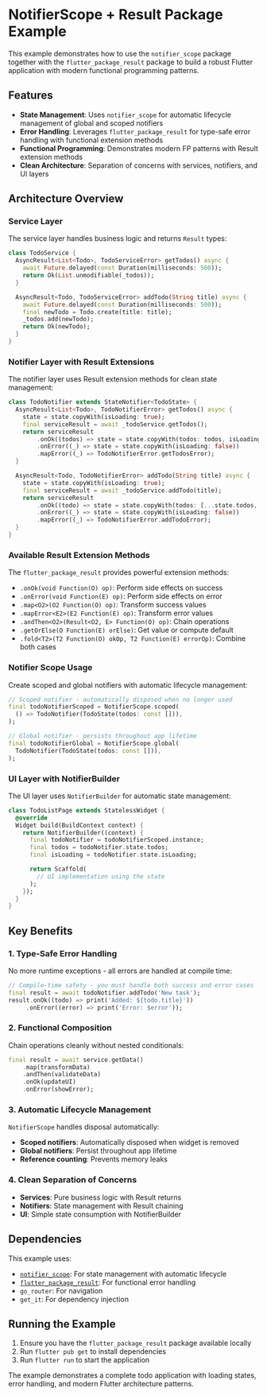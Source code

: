 # NotifierScope + Result Package Example

This example demonstrates how to use the `notifier_scope` package together with the `flutter_package_result` package to build a robust Flutter application with modern functional programming patterns.

## Features

- **State Management**: Uses `notifier_scope` for automatic lifecycle management of global and scoped notifiers
- **Error Handling**: Leverages `flutter_package_result` for type-safe error handling with functional extension methods
- **Functional Programming**: Demonstrates modern FP patterns with Result extension methods
- **Clean Architecture**: Separation of concerns with services, notifiers, and UI layers

## Architecture Overview

### Service Layer

The service layer handles business logic and returns `Result` types:

```dart
class TodoService {
  AsyncResult<List<Todo>, TodoServiceError> getTodos() async {
    await Future.delayed(const Duration(milliseconds: 500));
    return Ok(List.unmodifiable(_todos));
  }

  AsyncResult<Todo, TodoServiceError> addTodo(String title) async {
    await Future.delayed(const Duration(milliseconds: 500));
    final newTodo = Todo.create(title: title);
    _todos.add(newTodo);
    return Ok(newTodo);
  }
}
```

### Notifier Layer with Result Extensions

The notifier layer uses Result extension methods for clean state management:

```dart
class TodoNotifier extends StateNotifier<TodoState> {
  AsyncResult<List<Todo>, TodoNotifierError> getTodos() async {
    state = state.copyWith(isLoading: true);
    final serviceResult = await _todoService.getTodos();
    return serviceResult
        .onOk((todos) => state = state.copyWith(todos: todos, isLoading: false))
        .onError((_) => state = state.copyWith(isLoading: false))
        .mapError((_) => TodoNotifierError.getTodosError);
  }

  AsyncResult<Todo, TodoNotifierError> addTodo(String title) async {
    state = state.copyWith(isLoading: true);
    final serviceResult = await _todoService.addTodo(title);
    return serviceResult
        .onOk((todo) => state = state.copyWith(todos: [...state.todos, todo], isLoading: false))
        .onError((_) => state = state.copyWith(isLoading: false))
        .mapError((_) => TodoNotifierError.addTodoError);
  }
}
```

### Available Result Extension Methods

The `flutter_package_result` provides powerful extension methods:

- `.onOk(void Function(O) op)`: Perform side effects on success
- `.onError(void Function(E) op)`: Perform side effects on error
- `.map<O2>(O2 Function(O) op)`: Transform success values
- `.mapError<E2>(E2 Function(E) op)`: Transform error values
- `.andThen<O2>(Result<O2, E> Function(O) op)`: Chain operations
- `.getOrElse(O Function(E) orElse)`: Get value or compute default
- `.fold<T2>(T2 Function(O) okOp, T2 Function(E) errorOp)`: Combine both cases

### Notifier Scope Usage

Create scoped and global notifiers with automatic lifecycle management:

```dart
// Scoped notifier - automatically disposed when no longer used
final todoNotifierScoped = NotifierScope.scoped(
  () => TodoNotifier(TodoState(todos: const [])),
);

// Global notifier - persists throughout app lifetime
final todoNotifierGlobal = NotifierScope.global(
  TodoNotifier(TodoState(todos: const [])),
);
```

### UI Layer with NotifierBuilder

The UI layer uses `NotifierBuilder` for automatic state management:

```dart
class TodoListPage extends StatelessWidget {
  @override
  Widget build(BuildContext context) {
    return NotifierBuilder((context) {
      final todoNotifier = todoNotifierScoped.instance;
      final todos = todoNotifier.state.todos;
      final isLoading = todoNotifier.state.isLoading;

      return Scaffold(
        // UI implementation using the state
      );
    });
  }
}
```

## Key Benefits

### 1. Type-Safe Error Handling
No more runtime exceptions - all errors are handled at compile time:

```dart
// Compile-time safety - you must handle both success and error cases
final result = await todoNotifier.addTodo('New task');
result.onOk((todo) => print('Added: ${todo.title}'))
     .onError((error) => print('Error: $error'));
```

### 2. Functional Composition
Chain operations cleanly without nested conditionals:

```dart
final result = await service.getData()
    .map(transformData)
    .andThen(validateData)
    .onOk(updateUI)
    .onError(showError);
```

### 3. Automatic Lifecycle Management
`NotifierScope` handles disposal automatically:

- **Scoped notifiers**: Automatically disposed when widget is removed
- **Global notifiers**: Persist throughout app lifetime
- **Reference counting**: Prevents memory leaks

### 4. Clean Separation of Concerns
- **Services**: Pure business logic with Result returns
- **Notifiers**: State management with Result chaining
- **UI**: Simple state consumption with NotifierBuilder

## Dependencies

This example uses:
- [`notifier_scope`](../): For state management with automatic lifecycle
- [`flutter_package_result`](/Users/paka/dev/flutter_package_result/): For functional error handling
- `go_router`: For navigation
- `get_it`: For dependency injection

## Running the Example

1. Ensure you have the `flutter_package_result` package available locally
2. Run `flutter pub get` to install dependencies
3. Run `flutter run` to start the application

The example demonstrates a complete todo application with loading states, error handling, and modern Flutter architecture patterns.

